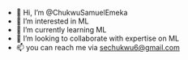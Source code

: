 - 👋 Hi, I’m @ChukwuSamuelEmeka
- 👀 I’m interested in ML
- 🌱 I’m currently learning ML
- 💞️ I’m looking to collaborate with expertise on ML
- 📫 you can reach me via sechukwu6@gmail.com

<!---
ChukwuSamuelEmeka/ChukwuSamuelEmeka is a ✨ special ✨ repository because its `README.md` (this file) appears on your GitHub profile.
You can click the Preview link to take a look at your changes.
--->

